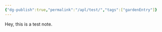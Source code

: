 ```yaml
---
{"dg-publish":true,"permalink":"/apl/test/","tags":["gardenEntry"]}
---
```




Hey, this is a test note.
